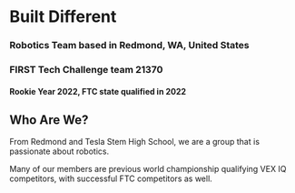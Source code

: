 # Built Different
### Robotics Team based in Redmond, WA, United States
### FIRST Tech Challenge team 21370
#### Rookie Year 2022, FTC state qualified in 2022
## Who Are We?
From Redmond and Tesla Stem High School, we are a group that is passionate about robotics.

Many of our members are previous world championship qualifying VEX IQ competitors, with successful FTC competitors as well.
